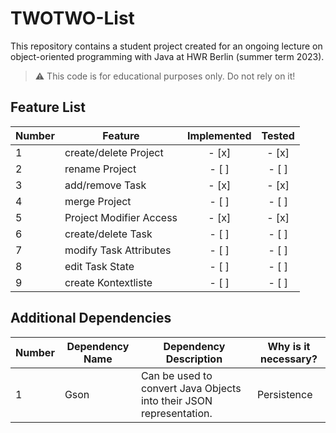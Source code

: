 # TWOTWO-List
This repository contains a student project created for an ongoing lecture on object-oriented programming with Java at HWR Berlin (summer term 2023).

> :warning: This code is for educational purposes only. Do not rely on it!

## Feature List

[TODO]: # (For each feature implemented, add a row to the table!)

| Number | Feature                  | Implemented | Tested |
|--------|--------------------------|:-----------:|:------:|
| 1      | create/delete Project    |    - [x]    | - [x]  |
| 2      | rename Project           |    - [ ]    | - [ ]  |
| 3      | add/remove Task          |    - [x]    | - [x]  |
| 4      | merge Project            |    - [ ]    | - [ ]  |
| 5      | Project Modifier Access  |    - [x]    | - [x]  |
| 6      | create/delete Task       |    - [ ]    | - [ ]  |
| 7      | modify Task Attributes   |    - [ ]    | - [ ]  |
| 8      | edit Task State          |    - [ ]    | - [ ]  |
| 9      | create Kontextliste      |    - [ ]    | - [ ]  |



## Additional Dependencies

[TODO]: # (For each additional dependency your project requires- Add an additional row to the table!)

| Number | Dependency Name | Dependency Description | Why is it necessary? |
|--------|-----------------|------------------------|----------------------|
| 1      | Gson            | Can be used to convert Java Objects into their JSON representation.| Persistence |
